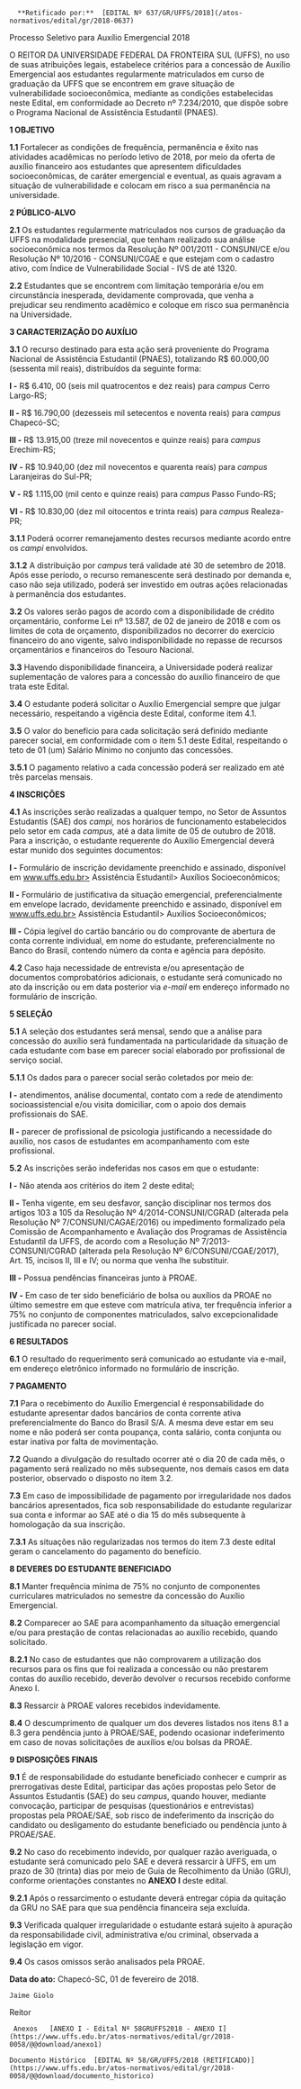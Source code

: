       **Retificado por:**  [EDITAL Nº 637/GR/UFFS/2018](/atos-normativos/edital/gr/2018-0637) 

   Processo Seletivo para Auxílio Emergencial 2018  

O REITOR DA UNIVERSIDADE FEDERAL DA FRONTEIRA SUL (UFFS), no uso de suas atribuições legais, estabelece critérios para a concessão de Auxílio Emergencial aos estudantes regularmente matriculados em curso de graduação da UFFS que se encontrem em grave situação de vulnerabilidade socioeconômica, mediante as condições estabelecidas neste Edital, em conformidade ao Decreto nº 7.234/2010, que dispõe sobre o Programa Nacional de Assistência Estudantil (PNAES).

  **1 OBJETIVO**

 **1.1** Fortalecer as condições de frequência, permanência e êxito nas atividades acadêmicas no período letivo de 2018, por meio da oferta de auxílio financeiro aos estudantes que apresentem dificuldades socioeconômicas, de caráter emergencial e eventual, as quais agravam a situação de vulnerabilidade e colocam em risco a sua permanência na universidade.

  **2 PÚBLICO-ALVO**

 **2.1** Os estudantes regularmente matriculados nos cursos de graduação da UFFS na modalidade presencial, que tenham realizado sua análise socioeconômica nos termos da Resolução Nº 001/2011 - CONSUNI/CE e/ou Resolução Nº 10/2016 - CONSUNI/CGAE e que estejam com o cadastro ativo, com Índice de Vulnerabilidade Social - IVS de até 1320.

 **2.2** Estudantes que se encontrem com limitação temporária e/ou em circunstância inesperada, devidamente comprovada, que venha a prejudicar seu rendimento acadêmico e coloque em risco sua permanência na Universidade.

  **3 CARACTERIZAÇÃO DO AUXÍLIO**

 **3.1** O recurso destinado para esta ação será proveniente do Programa Nacional de Assistência Estudantil (PNAES), totalizando R$ 60.000,00 (sessenta mil reais), distribuídos da seguinte forma:

 **I -** R$ 6.410, 00 (seis mil quatrocentos e dez reais) para *campus* Cerro Largo-RS;

 **II -** R$ 16.790,00 (dezesseis mil setecentos e noventa reais) para *campus* Chapecó-SC;

 **III -** R$ 13.915,00 (treze mil novecentos e quinze reais) para *campus* Erechim-RS;

 **IV -** R$ 10.940,00 (dez mil novecentos e quarenta reais) para *campus* Laranjeiras do Sul-PR;

 **V -** R$ 1.115,00 (mil cento e quinze reais) para *campus* Passo Fundo-RS;

 **VI -** R$ 10.830,00 (dez mil oitocentos e trinta reais) para *campus* Realeza-PR;

 **3.1.1** Poderá ocorrer remanejamento destes recursos mediante acordo entre os *campi* envolvidos.

 **3.1.2** A distribuição por *campus* terá validade até 30 de setembro de 2018. Após esse período, o recurso remanescente será destinado por demanda e, caso não seja utilizado, poderá ser investido em outras ações relacionadas à permanência dos estudantes.

 **3.2** Os valores serão pagos de acordo com a disponibilidade de crédito orçamentário, conforme Lei nº 13.587, de 02 de janeiro de 2018 e com os limites de cota de orçamento, disponibilizados no decorrer do exercício financeiro do ano vigente, salvo indisponibilidade no repasse de recursos orçamentários e financeiros do Tesouro Nacional.

 **3.3** Havendo disponibilidade financeira, a Universidade poderá realizar suplementação de valores para a concessão do auxílio financeiro de que trata este Edital.

 **3.4** O estudante poderá solicitar o Auxílio Emergencial sempre que julgar necessário, respeitando a vigência deste Edital, conforme item 4.1.

 **3.5** O valor do benefício para cada solicitação será definido mediante parecer social, em conformidade com o item 5.1 deste Edital, respeitando o teto de 01 (um) Salário Mínimo no conjunto das concessões.

 **3.5.1** O pagamento relativo a cada concessão poderá ser realizado em até três parcelas mensais.

  **4 INSCRIÇÕES**

 **4.1** As inscrições serão realizadas a qualquer tempo, no Setor de Assuntos Estudantis (SAE) dos *campi,* nos horários de funcionamento estabelecidos pelo setor em cada *campus,* até a data limite de 05 de outubro de 2018. Para a inscrição, o estudante requerente do Auxílio Emergencial deverá estar munido dos seguintes documentos:

 **I -** Formulário de inscrição devidamente preenchido e assinado, disponível em www.uffs.edu.br> Assistência Estudantil> Auxílios Socioeconômicos;

 **II -** Formulário de justificativa da situação emergencial, preferencialmente em envelope lacrado, devidamente preenchido e assinado, disponível em www.uffs.edu.br> Assistência Estudantil> Auxílios Socioeconômicos;

 **III -** Cópia legível do cartão bancário ou do comprovante de abertura de conta corrente individual, em nome do estudante, preferencialmente no Banco do Brasil, contendo número da conta e agência para depósito.

 **4.2** Caso haja necessidade de entrevista e/ou apresentação de documentos comprobatórios adicionais, o estudante será comunicado no ato da inscrição ou em data posterior via *e-mail* em endereço informado no formulário de inscrição.

  **5 SELEÇÃO**

 **5.1** A seleção dos estudantes será mensal, sendo que a análise para concessão do auxílio será fundamentada na particularidade da situação de cada estudante com base em parecer social elaborado por profissional de serviço social.

 **5.1.1** Os dados para o parecer social serão coletados por meio de:

 **I -** atendimentos, análise documental, contato com a rede de atendimento socioassistencial e/ou visita domiciliar, com o apoio dos demais profissionais do SAE.

 **II -** parecer de profissional de psicologia justificando a necessidade do auxílio, nos casos de estudantes em acompanhamento com este profissional.

 **5.2** As inscrições serão indeferidas nos casos em que o estudante:

 **I -** Não atenda aos critérios do item 2 deste edital;

 **II -** Tenha vigente, em seu desfavor, sanção disciplinar nos termos dos artigos 103 a 105 da Resolução Nº 4/2014-CONSUNI/CGRAD (alterada pela Resolução Nº 7/CONSUNI/CAGAE/2016) ou impedimento formalizado pela Comissão de Acompanhamento e Avaliação dos Programas de Assistência Estudantil da UFFS, de acordo com a Resolução Nº 7/2013-CONSUNI/CGRAD (alterada pela Resolução Nº 6/CONSUNI/CGAE/2017), Art. 15, incisos II, III e IV; ou norma que venha lhe substituir.

 **III -** Possua pendências financeiras junto à PROAE.

 **IV -** Em caso de ter sido beneficiário de bolsa ou auxílios da PROAE no último semestre em que esteve com matrícula ativa, ter frequência inferior a 75% no conjunto de componentes matriculados, salvo excepcionalidade justificada no parecer social.

  **6 RESULTADOS**

 **6.1** O resultado do requerimento será comunicado ao estudante via e-mail, em endereço eletrônico informado no formulário de inscrição.

  **7 PAGAMENTO**

 **7.1** Para o recebimento do Auxílio Emergencial é responsabilidade do estudante apresentar dados bancários de conta corrente ativa preferencialmente do Banco do Brasil S/A. A mesma deve estar em seu nome e não poderá ser conta poupança, conta salário, conta conjunta ou estar inativa por falta de movimentação.

 **7.2** Quando a divulgação do resultado ocorrer até o dia 20 de cada mês, o pagamento será realizado no mês subsequente, nos demais casos em data posterior, observado o disposto no item 3.2.

 **7.3** Em caso de impossibilidade de pagamento por irregularidade nos dados bancários apresentados, fica sob responsabilidade do estudante regularizar sua conta e informar ao SAE até o dia 15 do mês subsequente à homologação da sua inscrição.

 **7.3.1** As situações não regularizadas nos termos do item 7.3 deste edital geram o cancelamento do pagamento do benefício.

  **8 DEVERES DO ESTUDANTE BENEFICIADO**

 **8.1** Manter frequência mínima de 75% no conjunto de componentes curriculares matriculados no semestre da concessão do Auxílio Emergencial.

 **8.2** Comparecer ao SAE para acompanhamento da situação emergencial e/ou para prestação de contas relacionadas ao auxílio recebido, quando solicitado.

 **8.2.1** No caso de estudantes que não comprovarem a utilização dos recursos para os fins que foi realizada a concessão ou não prestarem contas do auxílio recebido, deverão devolver o recursos recebido conforme Anexo I.

 **8.3** Ressarcir à PROAE valores recebidos indevidamente.

 **8.4** O descumprimento de qualquer um dos deveres listados nos itens 8.1 a 8.3 gera pendência junto à PROAE/SAE, podendo ocasionar indeferimento em caso de novas solicitações de auxílios e/ou bolsas da PROAE.

  **9 DISPOSIÇÕES FINAIS**

 **9.1** É de responsabilidade do estudante beneficiado conhecer e cumprir as prerrogativas deste Edital, participar das ações propostas pelo Setor de Assuntos Estudantis (SAE) do seu *campus*, quando houver, mediante convocação, participar de pesquisas (questionários e entrevistas) propostas pela PROAE/SAE, sob risco de indeferimento da inscrição do candidato ou desligamento do estudante beneficiado ou pendência junto à PROAE/SAE.

 **9.2** No caso do recebimento indevido, por qualquer razão averiguada, o estudante será comunicado pelo SAE e deverá ressarcir à UFFS, em um prazo de 30 (trinta) dias por meio de Guia de Recolhimento da União (GRU), conforme orientações constantes no **ANEXO I** deste edital.

 **9.2.1** Após o ressarcimento o estudante deverá entregar cópia da quitação da GRU no SAE para que sua pendência financeira seja excluída.

 **9.3** Verificada qualquer irregularidade o estudante estará sujeito à apuração da responsabilidade civil, administrativa e/ou criminal, observada a legislação em vigor.

 **9.4** Os casos omissos serão analisados pela PROAE.

   **Data do ato:** Chapecó-SC, 01 de fevereiro de 2018.   
 

    Jaime Giolo   
 Reitor 

     Anexos   [ANEXO I - Edital Nº 58GRUFFS2018 - ANEXO I](https://www.uffs.edu.br/atos-normativos/edital/gr/2018-0058/@@download/anexo1)  

    Documento Histórico  [EDITAL Nº 58/GR/UFFS/2018 (RETIFICADO)](https://www.uffs.edu.br/atos-normativos/edital/gr/2018-0058/@@download/documento_historico)     
      